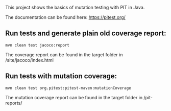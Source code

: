 This project shows the basics of mutation testing with PIT in Java.

The documentation can be found here:
https://pitest.org/

## Run tests and generate plain old coverage report:
`mvn clean test jacoco:report`

The coverage report can be found in the target folder in /site/jacoco/index.html

## Run tests with mutation coverage:
`mvn clean test org.pitest:pitest-maven:mutationCoverage`

The mutation coverage report can be found in the target folder in /pit-reports/
